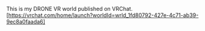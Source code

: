 This is my DRONE VR world published on VRChat.
[https://vrchat.com/home/launch?worldId=wrld_1fd80792-427e-4c71-ab39-9ec8a0faada6]
